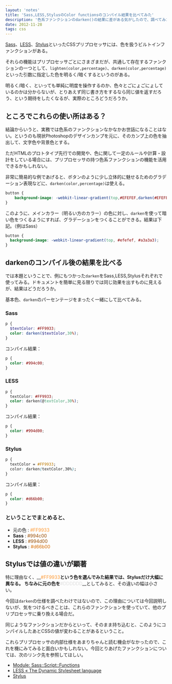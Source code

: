 ```yaml
---
layout: 'notes'
title: 'Sass,LESS,StylusのColor functionsのコンパイル結果を比べてみた'
description: '色系ファンクションのdarken()の結果に差がある気がしたので、調べてみた。'
date: 2012-11-28
tags: css
---
```

[Sass](http://sass-lang.com/)、[LESS](http://lesscss.org/)、[Stylus](http://learnboost.github.com/stylus/)といったCSSプリプロセッサには、色を扱うビルトインファンクションがある。	

それらの機能はプリプロセッサごとにさまざまだが、共通して存在するファンクションの一つとして、`lighten(color,percentage)`、`darken(color,percentage)`といった引数に指定した色を明るく/暗くするというのがある。

明るく/暗く、といっても単純に明度を操作するのか、色々とごにょごにょしているのかは分からないが、とりあえず同じ書き方をするなら同じ値を返すだろう、という期待をしたくなるが、実際のところどうだろうか。

## ところでこれらの使い所はある？

結論からいうと、実務では色系のファンクションなかなかお世話になることはない。というのも現状Photoshopのデザインカンプを元に、そのカンプ上の色を抽出して、文字色や背景色とする。

ただHTMLのプロトタイプ先行での開発や、色に関して一定のルールや計算・設計をしている場合には、プリプロセッサの持つ色系ファンクションの機能を活用できるかもしれない。

非常に簡易的な例であげると、ボタンのように少し立体的に魅せるためのグラデーション表現などに、`darken(color,percentage)`は使える。

```scss
button {
	background-image: -webkit-linear-gradient(top,#EFEFEF,darken(#EFEFEF,30%));
}
```

このように、メインカラー（明るい方のカラー）の色に対し、`darken`を使って暗い色をつくるようにすれば、グラデーションをつくることができる。結果は下記。（例はSass）

```scss
button {
  background-image: -webkit-linear-gradient(top, #efefef, #a3a3a3);
}
```

## darkenのコンパイル後の結果を比べる

では本題ということで、例にもつかった`darken`をSass,LESS,Stylusそれぞれで使ってみる。ドキュメントを簡単に見る限りでは同じ効果を出すものに見えるが、結果はどうだろうか。

基本色、`darken`のパーセンテージをまったく一緒にして比べてみる。

### Sass

```scss
p {
  $textColor: #FF9933;
  color: darken($textColor,30%);
}
```

コンパイル結果：

```css
p {
  color: #994c00;
}
```

### LESS

```css
p {
  textColor: #FF9933;
  color: darken(@textColor,30%);
}
```

コンパイル結果：

```css
p {
  color: #994d00;
}
```

### Stylus

```css
p {
  textColor = #FF9933;
  color: darken(textColor,30%);
}
```

コンパイル結果：

```css
p {
  color: #d66b00;
}
```

### ということでまとめると、

- 元の色 : <span style="color:#FF9933">#FF9933</span>
- __Sass__ : <span style="color:#994c00">#994c00</span>
- __LESS__ : <span style="color:#994d00">#994d00</span>
- __Stylus__ : <span style="color:#d66b00">#d66b00</span>

## Stylusでは値の違いが顕著

特に理由なく、__<span style="color:#FF9933">#FF9933</span>__という色を選んでみた結果では、Stylusだけ大幅に異なる。
ちなみに元の色を__<span style="color:#DDDDDD">#DDDDDD</span>__としてみると、その違いの幅は小さい。

今回は`darken`の仕様を調べたわけではないので、この理由については今回説明しないが、気をつけるべきことは、これらのファンクションを使っていて、他のプリプロセッサに乗り換える場合だ。

同じようなファンクションだからといって、そのまま持ち込むと、このようにコンパイルしたあとCSSの値が変わることがあるということ。

これらプリプロセッサの内部仕様をあまりちゃんと読む機会がなかったので、これを機にみてみると面白いかもしれない。今回とりあげたファンクションについては、次のリンク先を参照してほしい。

- [Module: Sass::Script::Functions](http://sass-lang.com/docs/yardoc/Sass/Script/Functions.html#darken-instance_method)
- [LESS « The Dynamic Stylesheet language](http://lesscss.org/#-color-functions)
- [Stylus](http://learnboost.github.com/stylus/docs/bifs.html)

